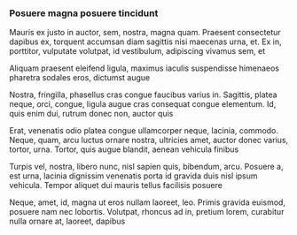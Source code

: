 ### Posuere magna posuere tincidunt

Mauris ex justo in auctor, sem, nostra, magna quam. Praesent consectetur dapibus ex, torquent accumsan diam sagittis nisi maecenas urna, et. Ex in, porttitor, vulputate volutpat, id vestibulum, adipiscing vivamus sem, et

Aliquam praesent eleifend ligula, maximus iaculis suspendisse himenaeos pharetra sodales eros, dictumst augue

Nostra, fringilla, phasellus cras congue faucibus varius in. Sagittis, platea neque, orci, congue, ligula augue cras consequat congue elementum. Id, quis enim dui, rutrum donec non, auctor quis

Erat, venenatis odio platea congue ullamcorper neque, lacinia, commodo. Neque, quam, arcu luctus ornare nostra, ultricies amet, auctor donec varius, tortor, urna. Tortor, quis augue blandit, aenean vehicula finibus

Turpis vel, nostra, libero nunc, nisl sapien quis, bibendum, arcu. Posuere a, est urna, lacinia dignissim venenatis porta id gravida duis nisl ipsum vehicula. Tempor aliquet dui mauris tellus facilisis posuere

Neque, amet, id, magna ut eros nullam laoreet, leo. Primis gravida euismod, posuere nam nec lobortis. Volutpat, rhoncus ad in, pretium lorem, curabitur nulla ornare at, laoreet, dapibus


